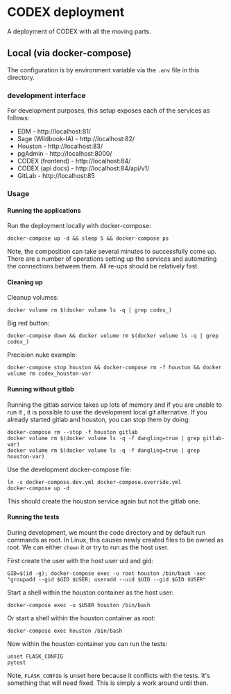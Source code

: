 # CODEX deployment

A deployment of CODEX with all the moving parts.

## Local (via docker-compose)

The configuration is by environment variable via the `.env` file in this directory.

### development interface

For development purposes, this setup exposes each of the services as follows:

<!-- don't use port 80 when defining any hosts -->
- EDM - http://localhost:81/
- Sage (Wildbook-IA) - http://localhost:82/
- Houston - http://localhost:83/
- pgAdmin - http://localhost:8000/
- CODEX (frontend) - http://localhost:84/
- CODEX (api docs) - http://localhost:84/api/v1/
- GitLab - http://localhost:85

### Usage

#### Running the applications

Run the deployment locally with docker-compose:

    docker-compose up -d && sleep 5 && docker-compose ps

Note, the composition can take several minutes to successfully come up.
There are a number of operations setting up the services and automating the connections between them.
All re-ups should be relatively fast.

#### Cleaning up

Cleanup volumes:

    docker volume rm $(docker volume ls -q | grep codex_)

Big red button:

    docker-compose down && docker volume rm $(docker volume ls -q | grep codex_)

Precision nuke example:

    docker-compose stop houston && docker-compose rm -f houston && docker volume rm codex_houston-var

#### Running without gitlab

Running the gitlab service takes up lots of memory and if you are unable to run
it , it is possible to use the development local git alternative.  If you
already started gitlab and houston, you can stop them by doing:

    docker-compose rm --stop -f houston gitlab
    docker volume rm $(docker volume ls -q -f dangling=true | grep gitlab-var)
    docker volume rm $(docker volume ls -q -f dangling=true | grep houston-var)

Use the development docker-compose file:

    ln -s docker-compose.dev.yml docker-compose.override.yml
    docker-compose up -d

This should create the houston service again but not the gitlab one.

#### Running the tests

During development, we mount the code directory and by default run commands as
root. In Linux, this causes newly created files to be owned as root.  We can
either `chown` it or try to run as the host user.

First create the user with the host user uid and gid:

    GID=$(id -g); docker-compose exec -u root houston /bin/bash -xec "groupadd --gid $GID $USER; useradd --uid $UID --gid $GID $USER"

Start a shell within the houston container as the host user:

    docker-compose exec -u $USER houston /bin/bash

Or start a shell within the houston container as root:

    docker-compose exec houston /bin/bash

Now within the houston container you can run the tests:

    unset FLASK_CONFIG
    pytest

Note, `FLASK_CONFIG` is unset here because it conflicts with the tests.
It's something that will need fixed. This is simply a work around until then.
